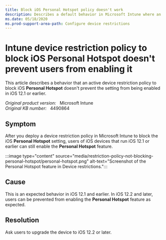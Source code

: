 ```yaml
---
title: Block iOS Personal Hotspot policy doesn't work
description: Describes a default behavior in Microsoft Intune where an active device restriction policy to block iOS Personal Hotspot still allows the setting to be enabled.
ms.date: 05/18/2020
ms.prod-support-area-path: Configure device restrictions
---
```

# Intune device restriction policy to block iOS Personal Hotspot doesn't prevent users from enabling it

This article describes a behavior that an active device restriction policy to block iOS **Personal Hotspot** doesn't prevent the setting from being enabled in iOS 12.1 or earlier.

_Original product version:_ &nbsp; Microsoft Intune  
_Original KB number:_ &nbsp; 4490864

## Symptom

After you deploy a device restriction policy in Microsoft Intune to block the iOS **Personal Hotspot** setting, users of iOS devices that run iOS 12.1 or earlier can still enable the **Personal Hotspot** feature.

:::image type="content" source="media/restriction-policy-not-blocking-personal-hotspot/personal-hotspot.png" alt-text="Screenshot of the Personal Hotspot feature in Device restrictions.":::

## Cause

This is an expected behavior in iOS 12.1 and earlier. In iOS 12.2 and later, users can be prevented from enabling the **Personal Hotspot** feature as expected.

## Resolution

Ask users to upgrade the device to iOS 12.2 or later.
